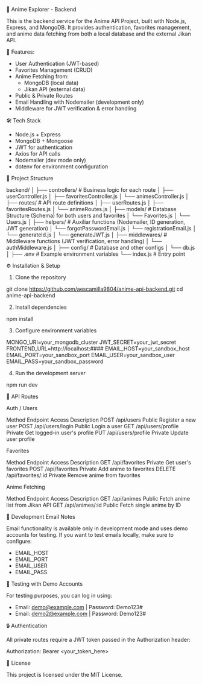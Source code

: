 📌 Anime Explorer - Backend

This is the backend service for the Anime API Project, built with Node.js, Express, and MongoDB.
It provides authentication, favorites management, and anime data fetching from both a local database and the external Jikan API.

🚀 Features:

- User Authentication (JWT-based)
- Favorites Management (CRUD)
- Anime Fetching from:
    - MongoDB (local data)
    - Jikan API (external data)
- Public & Private Routes
- Email Handling with Nodemailer (development only)
- Middleware for JWT verification & error handling

🛠 Tech Stack

- Node.js + Express
- MongoDB + Mongoose
- JWT for authentication
- Axios for API calls
- Nodemailer (dev mode only)
- dotenv for environment configuration

📂 Project Structure

backend/
│
├── controllers/        # Business logic for each route
│   ├── userController.js
│   ├── favoritesController.js
│   └── animesController.js
│
├── routes/             # API route definitions
│   ├── userRoutes.js
│   ├── favoritesRoutes.js
│   └── animeRoutes.js
│
├── models/             # Database Structure (Schema) for both users and favorites
│   └── Favorites.js
│   └── Users.js
│
├── helpers/        # Auxiliar functions (Nodemailer, ID generation, JWT generation)
│   └── forgotPasswordEmail.js
│   └── registrationEmail.js
│   └── generateId.js
│   └── generateJWT.js
│
├── middlewares/        # Middleware functions (JWT verification, error handling)
│   └── authMiddleware.js
│
├── config/             # Database and other configs
│   └── db.js
│
├── .env                # Example environment variables
└── index.js            # Entry point

⚙️ Installation & Setup

1. Clone the repository

git clone https://github.com/aescamilla9804/anime-api-backend.git
cd anime-api-backend

2. Install dependencies

npm install

3. Configure environment variables

MONGO_URI=your_mongodb_cluster
JWT_SECRET=your_jwt_secret
FRONTEND_URL=http://localhost:####
EMAIL_HOST=your_sandbox_host
EMAIL_PORT=your_sandbox_port
EMAIL_USER=your_sandbox_user
EMAIL_PASS=your_sandbox_password

4. Run the development server

npm run dev

📡 API Routes

Auth / Users

Method	    Endpoint	            Access	        Description
POST	    /api/users	            Public	        Register a new user
POST	    /api/users/login	    Public	        Login a user
GET	        /api/users/profile	    Private	        Get logged-in user's profile
PUT	        /api/users/profile	    Private	        Update user profile

Favorites

Method	    Endpoint	            Access	        Description
GET	        /api/favorites	        Private	        Get user's favorites
POST	    /api/favorites	        Private	        Add anime to favorites
DELETE	    /api/favorites/:id	    Private	        Remove anime from favorites

Anime Fetching

Method	    Endpoint	            Access	        Description
GET	        /api/animes	            Public	        Fetch anime list from Jikan API
GET	        /api/animes/:id	        Public	        Fetch single anime by ID

📧 Development Email Notes

Email functionality is available only in development mode and uses demo accounts for testing.
If you want to test emails locally, make sure to configure:

- EMAIL_HOST
- EMAIL_PORT
- EMAIL_USER
- EMAIL_PASS

🧪 Testing with Demo Accounts

For testing purposes, you can log in using:

- Email: demo@example.com | Password: Demo123#
- Email: demo2@example.com | Password: Demo123#

🔒 Authentication

All private routes require a JWT token passed in the Authorization header:

Authorization: Bearer <your_token_here>

📜 License

This project is licensed under the MIT License.